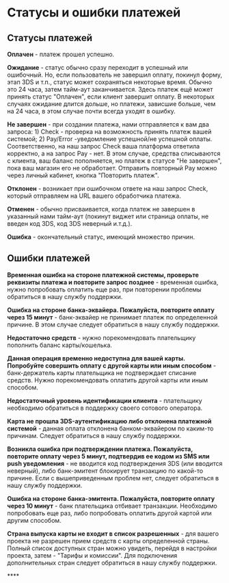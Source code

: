 # Статусы и ошибки платежей

## Статусы платежей

**Оплачен** - платеж прошел успешно.

**Ожидание** -  статус обычно сразу переходит в успешный или ошибочный. Но, если пользователь не завершил оплату, покинул форму, этап 3DS и т.п., статус может сохраняться некоторые время. Обычно это 24 часа, затем тайм-аут заканчивается. Здесь платеж ещё может принять статус "Оплачен", если клиент завершит оплату. В некоторых случаях ожидание длится дольше, но платежи, зависшие больше, чем на 24 часа, в этом случае почти всегда уходят в ошибку.  
  
**Не завершен** - при создании платежа, нами отправляется к вам два запроса: 1\) Check - проверка на возможность принять платеж вашей системой; 2\) Pay/Error -уведомление успешной/не успешной оплаты. Соответственно, на наш запрос Check ваша платформа ответила корректно, а на запрос Pay - нет. В этом случае, средства списываются с клиента, ваш баланс пополняется, но платеж в статусе "Не завершен", пока ваш магазин его не обработает. Отправить повторный Pay можно через личный кабинет, кнопка "Повторить платеж".

**Отклонен** - возникает при ошибочном ответе на наш запрос Check, который отправляем на URL вашего обработчика платежа.

**Отменен** - обычно присваивается, когда платеж не завершен в указанный нами тайм-аут \(покинут виджет или страница оплаты, не введен код 3DS, код 3DS неверный и.т.д.\).

**Ошибка** - окончательный статус, имеющий множество причин.  


## Ошибки платежей

**Временная ошибка на стороне платежной системы, проверьте реквизиты платежа и повторите запрос позднее** - временная ошибка, нужно попробовать оплатить еще раз, при повторении проблемы обратиться в нашу службу поддержки.

**Ошибка на стороне банка-эквайера. Пожалуйста, повторите оплату через 15 минут** - банк-эквайер не принимает платеж по определенной причине. В этом случае следует обратиться в нашу службу поддержки.

**Недостаточно средств** - нужно порекомендовать плательщику пополнить баланс карты/кошелька.

**Данная операция временно недоступна для вашей карты. Попробуйте совершить оплату с другой карты или иным способом** - банк-держатель карты плательщика не подтверждает списание средств. Нужно порекомендовать оплатить другой карты или иным способом. 

**Недостаточный уровень идентификации клиента** - плательщику необходимо обратиться в поддержку своего сотового оператора.

**Карта не прошла 3DS-аутентификацию либо отклонена платежной системой** -  данная оплата отклонена банком-эквайером по каким-то причинам. Следует обратиться в нашу службу поддержки.

**Возникла ошибка при подтверждении платежа. Пожалуйста, повторите оплату через 5 минут, подтвердив ее кодом из SMS или push уведомления** - не вводится код подтверждения 3DS \(или вводится неверный\), либо банк-эмитент блокирует транзакцию по какой-то причине. Если с вышеприведенным проблем нет, следует обратиться в нашу службу поддержки.

**Ошибка на стороне банка-эмитента. Пожалуйста, повторите оплату через 10 минут** - банк плательщика отбивает транзакции. Необходимо попробовать еще раз, либо попробовать оплатить другой картой или другим способом.

**Страна выпуска карты не входит в список разрешенных** - для вашего проекта не разрешен прием средств с карты определенной страны. Полный список доступных стран можно увидеть, перейдя в настройки проекта, затем - "Тарифы и комиссии". Для подключения дополнительных стран следует обратиться в нашу службу поддержки.

\*\*\*\*

